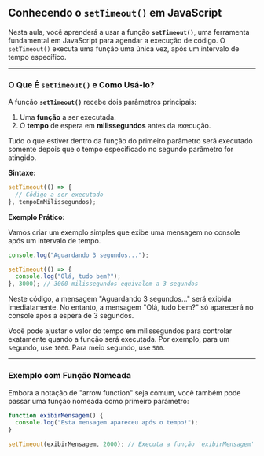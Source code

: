 ## Conhecendo o `setTimeout()` em JavaScript

Nesta aula, você aprenderá a usar a função **`setTimeout()`**, uma ferramenta fundamental em JavaScript para agendar a execução de código. O `setTimeout()` executa uma função uma única vez, após um intervalo de tempo específico.

-----

### O Que É `setTimeout()` e Como Usá-lo?

A função **`setTimeout()`** recebe dois parâmetros principais:

1.  Uma **função** a ser executada.
2.  O **tempo** de espera em **milissegundos** antes da execução.

Tudo o que estiver dentro da função do primeiro parâmetro será executado somente depois que o tempo especificado no segundo parâmetro for atingido.

**Sintaxe:**

```javascript
setTimeout(() => {
  // Código a ser executado
}, tempoEmMilissegundos);
```

**Exemplo Prático:**

Vamos criar um exemplo simples que exibe uma mensagem no console após um intervalo de tempo.

```javascript
console.log("Aguardando 3 segundos...");

setTimeout(() => {
  console.log("Olá, tudo bem?");
}, 3000); // 3000 milissegundos equivalem a 3 segundos
```

Neste código, a mensagem "Aguardando 3 segundos..." será exibida imediatamente. No entanto, a mensagem "Olá, tudo bem?" só aparecerá no console após a espera de 3 segundos.

Você pode ajustar o valor do tempo em milissegundos para controlar exatamente quando a função será executada. Por exemplo, para um segundo, use `1000`. Para meio segundo, use `500`.

-----

### Exemplo com Função Nomeada

Embora a notação de "arrow function" seja comum, você também pode passar uma função nomeada como primeiro parâmetro:

```javascript
function exibirMensagem() {
  console.log("Esta mensagem apareceu após o tempo!");
}

setTimeout(exibirMensagem, 2000); // Executa a função 'exibirMensagem' após 2 segundos
```
